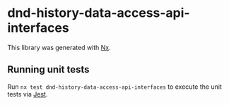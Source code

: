 # dnd-history-data-access-api-interfaces

This library was generated with [Nx](https://nx.dev).

## Running unit tests

Run `nx test dnd-history-data-access-api-interfaces` to execute the unit tests via [Jest](https://jestjs.io).
